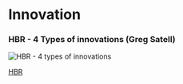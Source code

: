 # Innovation

### HBR - 4 Types of innovations (Greg Satell)

![HBR - 4 types of innovations](https://hbr.org/resources/images/article_assets/2017/06/W170608_SATELL_FOURTYPES-1200x703.png "HBR - 4 types of innovations")

[HBR](https://hbr.org/2017/06/the-4-types-of-innovation-and-the-problems-they-solve)

